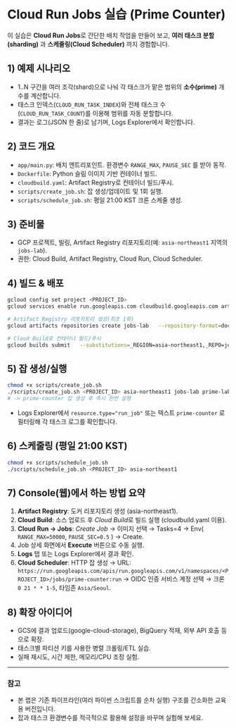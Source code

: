 # Cloud Run Jobs 실습 (Prime Counter)

이 실습은 **Cloud Run Jobs**로 간단한 배치 작업을 만들어 보고,
**여러 태스크 분할(sharding)** 과 **스케줄링(Cloud Scheduler)** 까지 경험합니다.

## 1) 예제 시나리오
- 1..N 구간을 여러 조각(shard)으로 나눠 각 태스크가 맡은 범위의 **소수(prime)** 개수를 계산합니다.
- 태스크 인덱스(`CLOUD_RUN_TASK_INDEX`)와 전체 태스크 수(`CLOUD_RUN_TASK_COUNT`)를 이용해 범위를 자동 분할합니다.
- 결과는 로그(JSON 한 줄)로 남기며, Logs Explorer에서 확인합니다.

## 2) 코드 개요
- `app/main.py`: 배치 엔트리포인트. 환경변수 `RANGE_MAX`, `PAUSE_SEC` 를 받아 동작.
- `Dockerfile`: Python 슬림 이미지 기반 컨테이너 빌드.
- `cloudbuild.yaml`: Artifact Registry로 컨테이너 빌드/푸시.
- `scripts/create_job.sh`: 잡 생성/업데이트 및 1회 실행.
- `scripts/schedule_job.sh`: 평일 21:00 KST 크론 스케줄 생성.

## 3) 준비물
- GCP 프로젝트, 빌링, Artifact Registry 리포지토리(예: `asia-northeast1` 지역의 `jobs-lab`).
- 권한: Cloud Build, Artifact Registry, Cloud Run, Cloud Scheduler.

## 4) 빌드 & 배포
```bash
gcloud config set project <PROJECT_ID>
gcloud services enable run.googleapis.com cloudbuild.googleapis.com artifactregistry.googleapis.com cloudscheduler.googleapis.com

# Artifact Registry 리포지토리 생성(최초 1회)
gcloud artifacts repositories create jobs-lab   --repository-format=docker   --location=asia-northeast1   --description="Cloud Run Jobs student lab"

# Cloud Build로 컨테이너 빌드/푸시
gcloud builds submit   --substitutions=_REGION=asia-northeast1,_REPO=jobs-lab,_IMAGE=prime-lab
```

## 5) 잡 생성/실행
```bash
chmod +x scripts/create_job.sh
./scripts/create_job.sh <PROJECT_ID> asia-northeast1 jobs-lab prime-lab 4
# -> prime-counter 잡 생성 후 즉시 한번 실행
```

- Logs Explorer에서 `resource.type="run_job"` 또는 텍스트 `prime-counter` 로 필터링해 각 태스크 로그를 확인합니다.

## 6) 스케줄링 (평일 21:00 KST)
```bash
chmod +x scripts/schedule_job.sh
./scripts/schedule_job.sh <PROJECT_ID> asia-northeast1
```

## 7) Console(웹)에서 하는 방법 요약
1. **Artifact Registry**: 도커 리포지토리 생성 (asia-northeast1).
2. **Cloud Build**: 소스 업로드 후 *Cloud Build*로 빌드 실행 (cloudbuild.yaml 이용).
3. **Cloud Run → Jobs**: *Create Job* → 이미지 선택 → Tasks=4 → Env( `RANGE_MAX=50000`, `PAUSE_SEC=0.5` ) → Create.
4. Job 상세 화면에서 **Execute** 버튼으로 수동 실행.
5. **Logs** 탭 또는 Logs Explorer에서 결과 확인.
6. **Cloud Scheduler**: HTTP 잡 생성 → URL: `https://run.googleapis.com/apis/run.googleapis.com/v1/namespaces/<PROJECT_ID>/jobs/prime-counter:run` → OIDC 인증 서비스 계정 선택 → 크론 `0 21 * * 1-5`, 타임존 `Asia/Seoul`.

## 8) 확장 아이디어
- GCS에 결과 업로드(google-cloud-storage), BigQuery 적재, 외부 API 호출 등으로 확장.
- 태스크별 파티션 키를 사용한 병렬 크롤링/ETL 실습.
- 실패 재시도, 시간 제한, 메모리/CPU 조정 실험.

---
### 참고
- 본 랩은 기존 파이프라인(여러 파이썬 스크립트를 순차 실행) 구조를 간소화한 교육용 버전입니다.
- 잡과 태스크 환경변수를 적극적으로 활용해 설정을 바꾸며 실험해 보세요.
